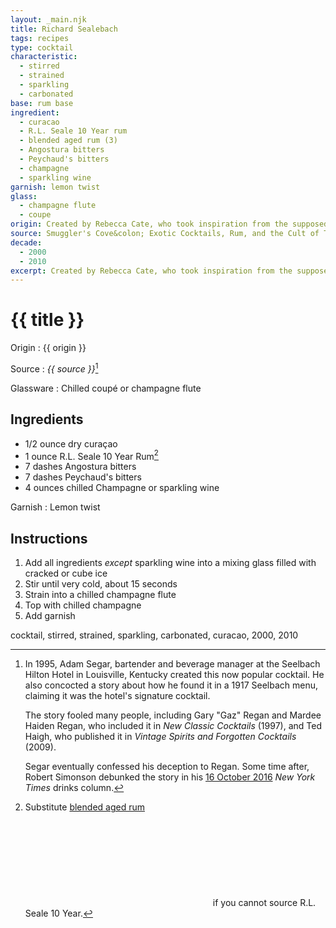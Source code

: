 ```yaml
---
layout: _main.njk
title: Richard Sealebach
tags: recipes
type: cocktail
characteristic:
  - stirred
  - strained
  - sparkling
  - carbonated
base: rum base
ingredient:
  - curacao
  - R.L. Seale 10 Year rum
  - blended aged rum (3)
  - Angostura bitters
  - Peychaud's bitters
  - champagne
  - sparkling wine
garnish: lemon twist
glass:
  - champagne flute
  - coupe
origin: Created by Rebecca Cate, who took inspiration from the supposedly vintage and unarguably now-classic Seelbach cocktail.
source: Smuggler's Cove&colon; Exotic Cocktails, Rum, and the Cult of Tiki
decade:
  - 2000
  - 2010
excerpt: Created by Rebecca Cate, who took inspiration from the supposedly vintage and unarguably now-classic Seelbach cocktail.
---
```


<!-- markdownlint-disable MD025 -->
# {{ title }}
<!-- markdownlint-enable MD025 -->

Origin
  : {{ origin }}

Source
  : <cite><span data-pagefind-filter="Source">{{ source }}</span></cite>[^1]

Glassware
  : Chilled coupé or champagne flute

[^1]: In 1995, Adam Segar, bartender and beverage manager at the Seelbach Hilton Hotel in Louisville, Kentucky created this now popular cocktail. He also concocted a story about how he found it in a 1917 Seelbach menu, claiming it was the hotel's signature cocktail.

    The story fooled many people, including Gary "Gaz" Regan and Mardee Haiden Regan, who included it in <cite>New Classic Cocktails</cite> (1997), and Ted Haigh, who published it in <cite>Vintage Spirits and Forgotten Cocktails</cite> (2009).

    Segar eventually confessed his deception to Regan. Some time after, Robert Simonson debunked the story in his <a href="https://www.nytimes.com/2016/11/02/dining/seelbach-cocktail-louisville-fake.html" target="_blank" rel="external noopener">16 October 2016</a> <cite>New York Times</cite> drinks column.

## Ingredients

* 1/2 ounce dry curaçao
* 1 ounce <span data-pagefind-filter="Ingredient">R.L. Seale 10 Year Rum</span>[^2]
* 7 dashes Angostura bitters
* 7 dashes Peychaud's bitters
* 4 ounces chilled Champagne or sparkling wine

[^2]: Substitute [blended aged rum](/rums/05-rum-blended-aged/)<icon-l space="1em" class="bigger" label="(3)"><span class="with-icon"><svg class="icon"><use href="/assets/images/icons/circle-3.svg#circle-3"></use></svg></span></icon-l><span class="after-icon"></span>if you cannot source R.L. Seale 10 Year.

Garnish
  : <span data-pagefind-filter="Garnish">Lemon twist</span>

## Instructions

1. Add all ingredients *except* sparkling wine into a mixing glass filled with cracked or cube ice
2. Stir until very cold, about 15 seconds
3. Strain into a chilled champagne flute
4. Top with chilled champagne
5. Add garnish

<div
  class="sr-only"
  data-cat[0]="Drink"
  data-type[0]="Cocktail"
  data-char[0]="Stirred"
  data-char[1]="Strained"
  data-char[2]="Sparkling"
  data-char[3]="Carbonated"
  data-base[0]="Rum/Cane spirits"
  data-ingredient[0]="Curaçao, dry"
  data-ingredient[1]="Curaçao"
  data-ingredient[2]="R.L. Seale 10 Year Rum"
  data-ingredient[3]="Blended aged rum [3]"
  data-ingredient[4]="Angostura bitters"
  data-ingredient[5]="Peychaud’s bitters"
  data-ingredient[6]="Champagne"
  data-ingredient[7]="Sparkling wine"
  data-origin[0]="Rebecca Cate"
  data-glass[0]="Coupé"
  data-decade[0]="2000"
  data-decade[1]="2010"
  data-pagefind-filter="
    Category[data-cat[0]],
    Type[data-type[0]],
    Characteristic[data-char[0]],
    Characteristic[data-char[1]],
    Characteristic[data-char[2]],
    Characteristic[data-char[3]],
    Base[data-base[0]],
    Ingredient[data-ingredient[0]],
    Ingredient[data-ingredient[1]],
    Ingredient[data-ingredient[2]],
    Ingredient[data-ingredient[3]],
    Ingredient[data-ingredient[4]],
    Ingredient[data-ingredient[5]],
    Ingredient[data-ingredient[6]],
    Ingredient[data-ingredient[7]],
    Origin[data-origin[0]],
    Glassware[data-glass[0]],
    Decade[data-decade[0]],
    Decade[data-decade[1]]
  "
>
</div>

<div class="keywords" aria-hidden>cocktail, stirred, strained, sparkling, carbonated, curacao, 2000, 2010</div>
